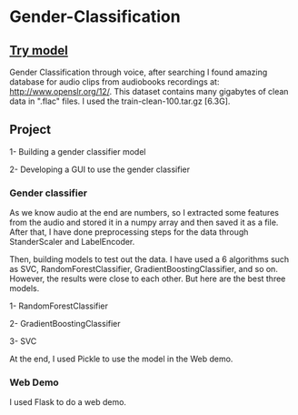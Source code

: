 # Gender-Classification
## [Try model](https://ahmad-almosallam.github.io/Machine-Learning-projects/)
Gender Classification through voice, after searching I found amazing database for audio clips from audiobooks recordings at: http://www.openslr.org/12/.
This dataset contains many gigabytes of clean data in ".flac" files. I used the train-clean-100.tar.gz [6.3G]. 

## Project
1- Building a gender classifier model

2- Developing a GUI to use the gender classifier


### Gender classifier

As we know audio at the end are numbers, so I extracted some features from the audio and stored it in a numpy array and then saved it as a file. 
After that, I have done preprocessing steps for the data through StanderScaler and LabelEncoder. 

Then, building models to test out the data. I have used a 6 algorithms such as SVC, RandomForestClassifier, GradientBoostingClassifier, and so on. However, the results were close 
to each other. But here are the best three models.

1- RandomForestClassifier

2- GradientBoostingClassifier

3- SVC


At the end, I used Pickle to use the model in the Web demo.

### Web Demo

I used Flask to do a web demo.

